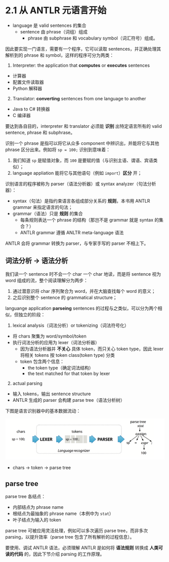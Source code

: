 # 2.1 从 ANTLR 元语言开始

* language 是 valid sentences 的集合
  + sentence 由 phrase（词组）组成
    - phrase 由 subphrase 和 vocabulary symbol（词汇符号）组成。

因此要实现一门语言，需要有一个程序，它可以读取 sentences，并正确处理其解析到的 phrase 和 symbol，这样的程序可分为两类：

1. Interpreter: the application that **computes** or **executes** sentences
  * 计算器
  * 配置文件读取器
  * Python 解释器
2. Translator: **converting** sentences from one language to another
  * Java to C# 转换器
  * C 编译器

要达到各自目的，interpreter 和 translator 必须能 **识别** 出特定语言所有的 valid sentence, phrase 和 subphrase。

识别一个 phrase 是指可以将它从众多 component 中辨识出，并能将它与其他 phrase 区分出来。例如将 `sp = 100;` 识别到意味着：

1. 我们知道 `sp` 是赋值对象，而 `100` 是要赋的值（与识别主语、谓语、宾语类似）；
2. language appliation 能将它与其他语句（例如 `import`）**区分** 开；

识别语言的程序被称为 parser（语法分析器）或 syntax analyzer（句法分析器）：

* syntax（句法）是指约束语言各组成部分关系的 **规则**，本书用 ANTLR grammar 来指定语言的句法；
* grammar（语法）只是 **规则** 的集合
  + 每条规则表达一个 phrase 的结构（那岂不是 grammar 就是 syntax 的集合？）
  + ANTLR grammar 遵循 ANLTR meta-language 语法

ANTLR 会将 grammar 转换为 parser，与专家手写的 parser 不相上下。

## 词法分析 -> 语法分析

我们读一个 sentence 时不会一个 char 一个 char 地读，而是将 sentence 视为 word 组成的流，整个阅读理解分为两步：

1. 通过潜意识将 char 序列聚合为 word，并在大脑查找每个 word 的意义；
2. 之后识别整个 sentence 的 grammatical structure；

languange application **parseing** sentences 的过程与之类似，可以分为两个相似，但独立的阶段：

1. lexical analysis（词法分析）or tokenizing（词法符号化）
  * 将 chars 聚集为 word/symbol/token
  * 执行词法分析的应用为 lexer（词法分析器）
    + 因为语法分析器并 **不关心** 具体 token，而只关心 token type，因此 lexer 将相关 tokens 按 token class(token type) 分类
    + token 包含两个信息：
      - the token type（确定词法结构）
      - the text matched for that token by lexer
2. actual parsing
  * 输入 tokens，输出 sentence structure
  * ANTLR 生成的 parser 会构建 parse tree（语法分析树）

下图是语言识别器中的基本数据流动：

![img](../images/basic-data-flow.png)

* chars -> token -> parse tree

## parse tree

parse tree 各结点：

* 内部结点为 phrase name
* 根结点为最抽象的 phrase name（本例中为 `stat`）
* 叶子结点为输入的 token

parse tree 可被应用灵活处理，例如可以多次遍历 parse tree，而非多次 parsing，以提升效率（parse tree 包含了所有解析的过程信息）。

要使用、调试 ANTLR 语法，必须理解 ANTLR 是如何将 **语法规则** 转换成 **人类可读的代码** 的，因此下节介绍 parsing 的工作原理。
